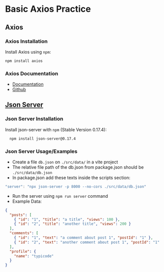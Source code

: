 # Basic Axios Practice

## Axios

### Axios Installation

Install Axios using `npm`:

```bash
npm install axios
```

### Axios Documentation

- [Documentation](https://axios-http.com/docs/intro)
- [Github](https://github.com/axios/axios)

## [Json Server](https://github.com/typicode/json-server)

### Json Server Installation

Install json-server with `npm` (Stable Version 0.17.4):

```bash
  npm install json-server@0.17.4
```

### Json Server Usage/Examples

- Create a file `db.json` on `./src/data/` in a vite project
- The relative file path of the db.json from package.json should be `./src/data/db.json`
- In package.json add these texts inside the scripts section:

```javascript
"server": "npx json-server -p 8000 --no-cors ./src/data/db.json"
```

- Run the server using `npm run server` command
- Example Data:

```json
{
  "posts": [
    { "id": "1", "title": "a title", "views": 100 },
    { "id": "2", "title": "another title", "views": 200 }
  ],
  "comments": [
    { "id": "1", "text": "a comment about post 1", "postId": "1" },
    { "id": "2", "text": "another comment about post 1", "postId": "1" }
  ],
  "profile": {
    "name": "typicode"
  }
}
```
